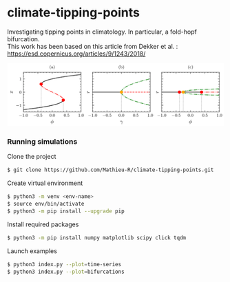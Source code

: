 # climate-tipping-points

Investigating tipping points in climatology. In particular, a fold-hopf bifurcation.    
This work has been based on this article from Dekker et al. : https://esd.copernicus.org/articles/9/1243/2018/  

![bifurcations](bifurcations.png)

### Running simulations
Clone the project
```bash
$ git clone https://github.com/Mathieu-R/climate-tipping-points.git
```

Create virtual environment
```bash
$ python3 -m venv <env-name>
$ source env/bin/activate
$ python3 -m pip install --upgrade pip
```

Install required packages
```bash
$ python3 -m pip install numpy matplotlib scipy click tqdm
```

Launch examples
```bash
$ python3 index.py --plot=time-series 
$ python3 index.py --plot=bifurcations
```
